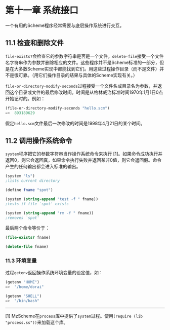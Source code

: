 第十一章 系统接口
=================

一个有用的Scheme程序经常需要与底层操作系统进行交互。

## 11.1 检查和删除文件

`file-exists?`会检查它的参数字符串是否是一个文件。`delete-file`接受一个文件名字符串作为参数并删除相应的文件。这些程序并不是Scheme标准的一部分，但是在大多数Scheme实现中都能找到它们。用这些过程操作目录（而不是文件）并不是很可靠。（用它们操作目录的结果与具体的Scheme实现有关。）

`file-or-directory-modify-seconds`过程接受一个文件名或目录名为参数，并返回这个目录或文件的最后修改时间。时间是从格林威治标准时间1970年1月1日0点开始记时的。例如：
```scheme
(file-or-directory-modify-seconds "hello.scm")
=>  893189629
```

假定`hello.scm`文件最后一次修改的时间是1998年4月21日的某个时间。

## 11.2 调用操作系统命令

`system`程序把它的参数字符串当作操作系统命令来执行 [1]。如果命令成功执行并返回0，则它会返回真，如果命令执行失败并返回某非0值，则它会返回假。命令产生的任何输出都会进入标准的输出。

```scheme
(system "ls")
;lists current directory

(define fname "spot")

(system (string-append "test -f " fname)) 
;tests if file `spot' exists

(system (string-append "rm -f " fname)) 
;removes `spot'
```
最后两个命令等价于：

```scheme
(file-exists? fname)

(delete-file fname)
```

### 11.3 环境变量

过程`getenv`返回操作系统环境变量的设定值，如：

```scheme
(getenv "HOME")
=>  "/home/dorai"

(getenv "SHELL")
=>  "/bin/bash"
```
------------------------------
[1] MzScheme在`process`库中提供了`system`过程。使用`(require (lib "process.ss"))`来加载这个库。
